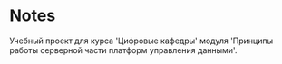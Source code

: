 # Notes

Учебный проект для курса 'Цифровые кафедры' модуля 'Принципы работы серверной части платформ управления данными'. 